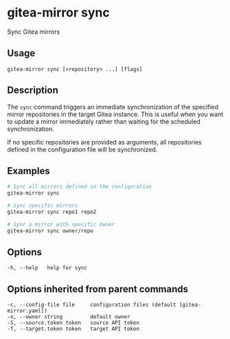 # gitea-mirror sync

Sync Gitea mirrors

## Usage

```
gitea-mirror sync [<repository> ...] [flags]
```

## Description

The `sync` command triggers an immediate synchronization of the specified mirror repositories in the target Gitea instance. This is useful when you want to update a mirror immediately rather than waiting for the scheduled synchronization.

If no specific repositories are provided as arguments, all repositories defined in the configuration file will be synchronized.

## Examples

```bash
# Sync all mirrors defined in the configuration
gitea-mirror sync

# Sync specific mirrors
gitea-mirror sync repo1 repo2

# Sync a mirror with specific owner
gitea-mirror sync owner/repo
```

## Options

```
-h, --help   help for sync
```

## Options inherited from parent commands

```
-c, --config-file file     configuration files (default [gitea-mirror.yaml])
-o, --owner string         default owner
-S, --source.token token   source API token
-T, --target.token token   target API token
```
